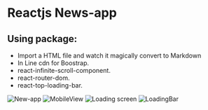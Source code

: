 # Reactjs News-app
  
## Using package:

- Import a HTML file and watch it magically convert to Markdown
- In Line cdn for Boostrap.
- react-infinite-scroll-component.
- react-router-dom.
- react-top-loading-bar.

![New-app](https://user-images.githubusercontent.com/49260446/132128974-5a35a734-0614-4af6-9a8a-2447b9cd7644.PNG)
![MobileView](https://user-images.githubusercontent.com/49260446/132128979-e9d9f43e-b337-4b86-b257-15c181a11d38.PNG)
![Loading screen](https://user-images.githubusercontent.com/49260446/132128980-868f323f-19c4-4c4c-8786-a78dfc5a64ae.PNG)
![LoadingBar](https://user-images.githubusercontent.com/49260446/132128981-8258e04b-decd-4999-bf46-21aced109a3c.PNG)
